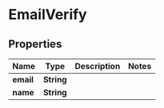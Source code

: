# EmailVerify

## Properties
Name | Type | Description | Notes
------------ | ------------- | ------------- | -------------
**email** | **String** |  | 
**name** | **String** |  | 
